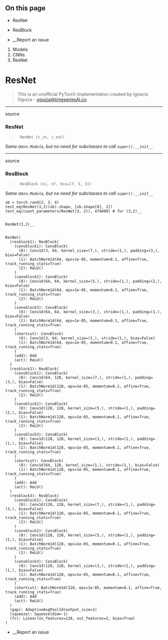 ## On this page

  * ResNet
  * ResBlock



  * __Report an issue



  1. Models
  2. CNNs
  3. ResNet



# ResNet

> This is an unofficial PyTorch implementation created by Ignacio Oguiza - oguiza@timeseriesAI.co

* * *

source

### ResNet

> 
>      ResNet (c_in, c_out)

_Same as`nn.Module`, but no need for subclasses to call `super().__init__`_

* * *

source

### ResBlock

> 
>      ResBlock (ni, nf, kss=[7, 5, 3])

_Same as`nn.Module`, but no need for subclasses to call `super().__init__`_
    
    
    xb = torch.rand(2, 3, 4)
    test_eq(ResNet(3,2)(xb).shape, [xb.shape[0], 2])
    test_eq(count_parameters(ResNet(3, 2)), 479490) # for (3,2)__
    
    
    ResNet(3,2)__
    
    
    ResNet(
      (resblock1): ResBlock(
        (convblock1): ConvBlock(
          (0): Conv1d(3, 64, kernel_size=(7,), stride=(1,), padding=(3,), bias=False)
          (1): BatchNorm1d(64, eps=1e-05, momentum=0.1, affine=True, track_running_stats=True)
          (2): ReLU()
        )
        (convblock2): ConvBlock(
          (0): Conv1d(64, 64, kernel_size=(5,), stride=(1,), padding=(2,), bias=False)
          (1): BatchNorm1d(64, eps=1e-05, momentum=0.1, affine=True, track_running_stats=True)
          (2): ReLU()
        )
        (convblock3): ConvBlock(
          (0): Conv1d(64, 64, kernel_size=(3,), stride=(1,), padding=(1,), bias=False)
          (1): BatchNorm1d(64, eps=1e-05, momentum=0.1, affine=True, track_running_stats=True)
        )
        (shortcut): ConvBlock(
          (0): Conv1d(3, 64, kernel_size=(1,), stride=(1,), bias=False)
          (1): BatchNorm1d(64, eps=1e-05, momentum=0.1, affine=True, track_running_stats=True)
        )
        (add): Add
        (act): ReLU()
      )
      (resblock2): ResBlock(
        (convblock1): ConvBlock(
          (0): Conv1d(64, 128, kernel_size=(7,), stride=(1,), padding=(3,), bias=False)
          (1): BatchNorm1d(128, eps=1e-05, momentum=0.1, affine=True, track_running_stats=True)
          (2): ReLU()
        )
        (convblock2): ConvBlock(
          (0): Conv1d(128, 128, kernel_size=(5,), stride=(1,), padding=(2,), bias=False)
          (1): BatchNorm1d(128, eps=1e-05, momentum=0.1, affine=True, track_running_stats=True)
          (2): ReLU()
        )
        (convblock3): ConvBlock(
          (0): Conv1d(128, 128, kernel_size=(3,), stride=(1,), padding=(1,), bias=False)
          (1): BatchNorm1d(128, eps=1e-05, momentum=0.1, affine=True, track_running_stats=True)
        )
        (shortcut): ConvBlock(
          (0): Conv1d(64, 128, kernel_size=(1,), stride=(1,), bias=False)
          (1): BatchNorm1d(128, eps=1e-05, momentum=0.1, affine=True, track_running_stats=True)
        )
        (add): Add
        (act): ReLU()
      )
      (resblock3): ResBlock(
        (convblock1): ConvBlock(
          (0): Conv1d(128, 128, kernel_size=(7,), stride=(1,), padding=(3,), bias=False)
          (1): BatchNorm1d(128, eps=1e-05, momentum=0.1, affine=True, track_running_stats=True)
          (2): ReLU()
        )
        (convblock2): ConvBlock(
          (0): Conv1d(128, 128, kernel_size=(5,), stride=(1,), padding=(2,), bias=False)
          (1): BatchNorm1d(128, eps=1e-05, momentum=0.1, affine=True, track_running_stats=True)
          (2): ReLU()
        )
        (convblock3): ConvBlock(
          (0): Conv1d(128, 128, kernel_size=(3,), stride=(1,), padding=(1,), bias=False)
          (1): BatchNorm1d(128, eps=1e-05, momentum=0.1, affine=True, track_running_stats=True)
        )
        (shortcut): BatchNorm1d(128, eps=1e-05, momentum=0.1, affine=True, track_running_stats=True)
        (add): Add
        (act): ReLU()
      )
      (gap): AdaptiveAvgPool1d(output_size=1)
      (squeeze): Squeeze(dim=-1)
      (fc): Linear(in_features=128, out_features=2, bias=True)
    )

  * __Report an issue


